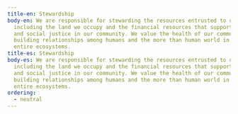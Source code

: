 ```yaml
---
title-en: Stewardship
body-en: We are responsible for stewarding the resources entrusted to us,
  including the land we occupy and the financial resources that support equity
  and social justice in our community. We value the health of our community and
  building relationships among humans and the more than human world in our
  entire ecosystems.
title-es: Stewardship
body-es: We are responsible for stewarding the resources entrusted to us,
  including the land we occupy and the financial resources that support equity
  and social justice in our community. We value the health of our community and
  building relationships among humans and the more than human world in our
  entire ecosystems.
ordering:
  - neutral
---
```

